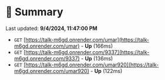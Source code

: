 # 📖 Summary
Last updated: **9/4/2024, 11:47:00 PM**

- `GET` [https://talk-m6gd.onrender.com/umar](https://talk-m6gd.onrender.com/umar) - **Up** (166ms)
- `GET` [https://talk-m6gd.onrender.com/9337](https://talk-m6gd.onrender.com/9337) - **Up** (136ms)
- `GET` [https://talk-m6gd.onrender.com/umar920](https://talk-m6gd.onrender.com/umar920) - **Up** (122ms)
